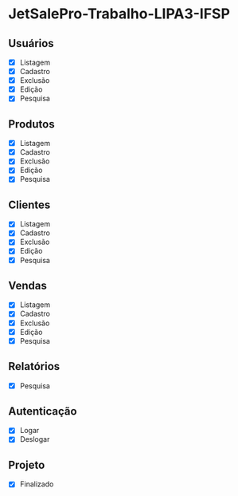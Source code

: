 # JetSalePro-Trabalho-LIPA3-IFSP

## Usuários
- [x] Listagem
- [x] Cadastro
- [x] Exclusão
- [x] Edição
- [x] Pesquisa
## Produtos
- [x] Listagem
- [x] Cadastro
- [x] Exclusão
- [x] Edição
- [x] Pesquisa
## Clientes
- [x] Listagem
- [x] Cadastro
- [x] Exclusão
- [x] Edição
- [x] Pesquisa
## Vendas
- [x] Listagem
- [x] Cadastro
- [x] Exclusão
- [x] Edição
- [x] Pesquisa
## Relatórios
- [x] Pesquisa
## Autenticação
- [x] Logar
- [x] Deslogar

## Projeto
- [X] Finalizado 
